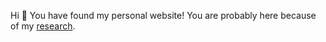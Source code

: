 Hi 👋 
You have found my personal website!
You are probably here because of my [research](/research/).

